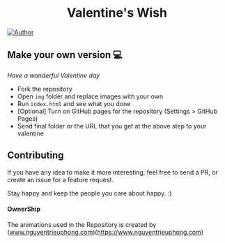 <h1 align="center">
    Valentine's Wish
</h1>

[![Author](https://img.shields.io/badge/author-PhongCode-green)](https://github.com/PhongCode)

## Make your own version :computer:

*Have a wonderful Valentine day*

* Fork the repository
* Open `img` folder and replace images with your own
* Run `index.html` and see what you done
* [Optional] Turn on GitHub pages for the repository (Settings > GitHub Pages)
* Send final folder or the URL that you get at the above step to your valentine


## Contributing

If you have any idea to make it more interesting, feel free to send a PR, or create an issue for a feature request.

Stay happy and keep the people you care about happy. :)

#### OwnerShip
 The animations used in the Repository is created by (www.nguyentrieuphong.com)(https://www.nguyentrieuphong.com)
